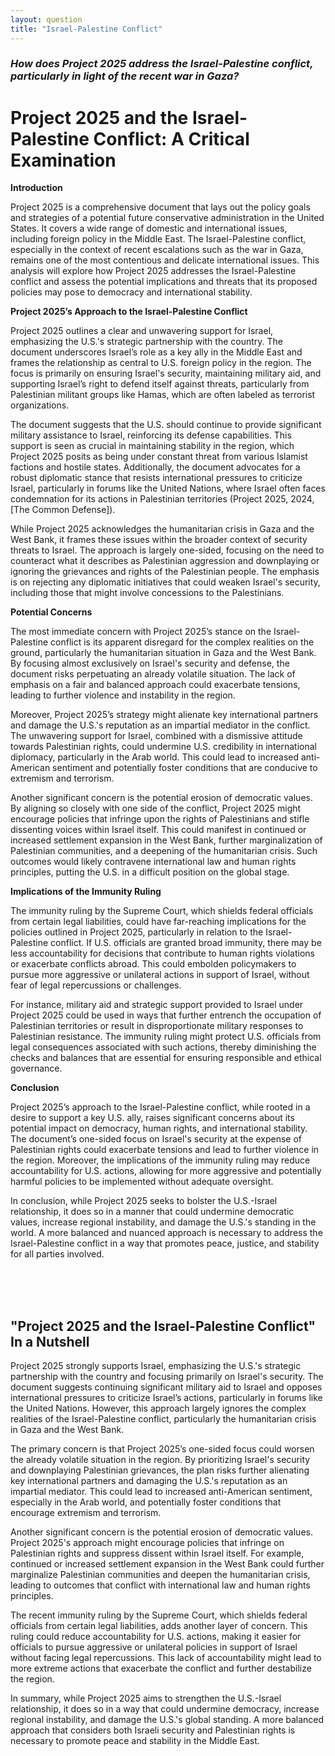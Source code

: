 ```yaml
---
layout: question
title: "Israel-Palestine Conflict"
---
```


### *How does Project 2025 address the Israel-Palestine conflict, particularly in light of the recent war in Gaza?*


# Project 2025 and the Israel-Palestine Conflict: A Critical Examination

**Introduction**

Project 2025 is a comprehensive document that lays out the policy goals and strategies of a potential future conservative administration in the United States. It covers a wide range of domestic and international issues, including foreign policy in the Middle East. The Israel-Palestine conflict, especially in the context of recent escalations such as the war in Gaza, remains one of the most contentious and delicate international issues. This analysis will explore how Project 2025 addresses the Israel-Palestine conflict and assess the potential implications and threats that its proposed policies may pose to democracy and international stability.

**Project 2025’s Approach to the Israel-Palestine Conflict**

Project 2025 outlines a clear and unwavering support for Israel, emphasizing the U.S.'s strategic partnership with the country. The document underscores Israel’s role as a key ally in the Middle East and frames the relationship as central to U.S. foreign policy in the region. The focus is primarily on ensuring Israel's security, maintaining military aid, and supporting Israel’s right to defend itself against threats, particularly from Palestinian militant groups like Hamas, which are often labeled as terrorist organizations.

The document suggests that the U.S. should continue to provide significant military assistance to Israel, reinforcing its defense capabilities. This support is seen as crucial in maintaining stability in the region, which Project 2025 posits as being under constant threat from various Islamist factions and hostile states. Additionally, the document advocates for a robust diplomatic stance that resists international pressures to criticize Israel, particularly in forums like the United Nations, where Israel often faces condemnation for its actions in Palestinian territories (Project 2025, 2024, [The Common Defense]).

While Project 2025 acknowledges the humanitarian crisis in Gaza and the West Bank, it frames these issues within the broader context of security threats to Israel. The approach is largely one-sided, focusing on the need to counteract what it describes as Palestinian aggression and downplaying or ignoring the grievances and rights of the Palestinian people. The emphasis is on rejecting any diplomatic initiatives that could weaken Israel's security, including those that might involve concessions to the Palestinians.

**Potential Concerns**

The most immediate concern with Project 2025’s stance on the Israel-Palestine conflict is its apparent disregard for the complex realities on the ground, particularly the humanitarian situation in Gaza and the West Bank. By focusing almost exclusively on Israel's security and defense, the document risks perpetuating an already volatile situation. The lack of emphasis on a fair and balanced approach could exacerbate tensions, leading to further violence and instability in the region.

Moreover, Project 2025’s strategy might alienate key international partners and damage the U.S.'s reputation as an impartial mediator in the conflict. The unwavering support for Israel, combined with a dismissive attitude towards Palestinian rights, could undermine U.S. credibility in international diplomacy, particularly in the Arab world. This could lead to increased anti-American sentiment and potentially foster conditions that are conducive to extremism and terrorism.

Another significant concern is the potential erosion of democratic values. By aligning so closely with one side of the conflict, Project 2025 might encourage policies that infringe upon the rights of Palestinians and stifle dissenting voices within Israel itself. This could manifest in continued or increased settlement expansion in the West Bank, further marginalization of Palestinian communities, and a deepening of the humanitarian crisis. Such outcomes would likely contravene international law and human rights principles, putting the U.S. in a difficult position on the global stage.

**Implications of the Immunity Ruling**

The immunity ruling by the Supreme Court, which shields federal officials from certain legal liabilities, could have far-reaching implications for the policies outlined in Project 2025, particularly in relation to the Israel-Palestine conflict. If U.S. officials are granted broad immunity, there may be less accountability for decisions that contribute to human rights violations or exacerbate conflicts abroad. This could embolden policymakers to pursue more aggressive or unilateral actions in support of Israel, without fear of legal repercussions or challenges.

For instance, military aid and strategic support provided to Israel under Project 2025 could be used in ways that further entrench the occupation of Palestinian territories or result in disproportionate military responses to Palestinian resistance. The immunity ruling might protect U.S. officials from legal consequences associated with such actions, thereby diminishing the checks and balances that are essential for ensuring responsible and ethical governance.

**Conclusion**

Project 2025’s approach to the Israel-Palestine conflict, while rooted in a desire to support a key U.S. ally, raises significant concerns about its potential impact on democracy, human rights, and international stability. The document’s one-sided focus on Israel's security at the expense of Palestinian rights could exacerbate tensions and lead to further violence in the region. Moreover, the implications of the immunity ruling may reduce accountability for U.S. actions, allowing for more aggressive and potentially harmful policies to be implemented without adequate oversight.

In conclusion, while Project 2025 seeks to bolster the U.S.-Israel relationship, it does so in a manner that could undermine democratic values, increase regional instability, and damage the U.S.'s standing in the world. A more balanced and nuanced approach is necessary to address the Israel-Palestine conflict in a way that promotes peace, justice, and stability for all parties involved.

<br><br><br>

## <span id="nutshell">"Project 2025 and the Israel-Palestine Conflict" In a Nutshell</span>

Project 2025 strongly supports Israel, emphasizing the U.S.'s strategic partnership with the country and focusing primarily on Israel's security. The document suggests continuing significant military aid to Israel and opposes international pressures to criticize Israel’s actions, particularly in forums like the United Nations. However, this approach largely ignores the complex realities of the Israel-Palestine conflict, particularly the humanitarian crisis in Gaza and the West Bank.

The primary concern is that Project 2025’s one-sided focus could worsen the already volatile situation in the region. By prioritizing Israel's security and downplaying Palestinian grievances, the plan risks further alienating key international partners and damaging the U.S.'s reputation as an impartial mediator. This could lead to increased anti-American sentiment, especially in the Arab world, and potentially foster conditions that encourage extremism and terrorism.

Another significant concern is the potential erosion of democratic values. Project 2025's approach might encourage policies that infringe on Palestinian rights and suppress dissent within Israel itself. For example, continued or increased settlement expansion in the West Bank could further marginalize Palestinian communities and deepen the humanitarian crisis, leading to outcomes that conflict with international law and human rights principles.

The recent immunity ruling by the Supreme Court, which shields federal officials from certain legal liabilities, adds another layer of concern. This ruling could reduce accountability for U.S. actions, making it easier for officials to pursue aggressive or unilateral policies in support of Israel without facing legal repercussions. This lack of accountability might lead to more extreme actions that exacerbate the conflict and further destabilize the region.

In summary, while Project 2025 aims to strengthen the U.S.-Israel relationship, it does so in a way that could undermine democracy, increase regional instability, and damage the U.S.'s global standing. A more balanced approach that considers both Israeli security and Palestinian rights is necessary to promote peace and stability in the Middle East.

